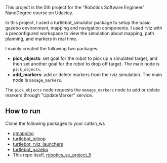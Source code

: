 This project is the 5th project for the "Robotics Software Engineer" NanoDegree course on Udacicy.

In this project, I used a turtlebot_simulator package to setup the basic gazebo environment, mapping and navigation components. I used rviz with a preconfigured workspace to view the simulation about mapping, path planning, and markers in real time. 

I mainly created the following two packages:
- **pick_objects**: set goal for the robot to pick up a simulated target, and then set another goal for the robot to drop off target. The main node is `pick_objects`.
- **add_markers**: add or delete markers from the rviz simulation. The main node is `manage_markers`.

The `pick_objects` node requests the `manage_markers` node to add or delete markers through "UpdateMarker" service. 

## How to run

Clone the following packages to your catkin_ws
- [gmapping](http://wiki.ros.org/turtlebot_gazebo)
- [turtlebot_teleop](http://wiki.ros.org/turtlebot_teleop)
- [turtlebot_rviz_launchers](http://wiki.ros.org/turtlebot_rviz_launchers)
- [turtlebot_gazebo](http://wiki.ros.org/turtlebot_gazebo)
- This repo itself, [robotics_se_project_5](https://github.com/CullenSUN/robotics_se_project_5)

